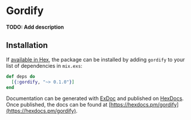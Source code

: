 # Gordify

**TODO: Add description**

## Installation

If [available in Hex](https://hex.pm/docs/publish), the package can be installed
by adding `gordify` to your list of dependencies in `mix.exs`:

```elixir
def deps do
  [{:gordify, "~> 0.1.0"}]
end
```

Documentation can be generated with [ExDoc](https://github.com/elixir-lang/ex_doc)
and published on [HexDocs](https://hexdocs.pm). Once published, the docs can
be found at [https://hexdocs.pm/gordify](https://hexdocs.pm/gordify).

